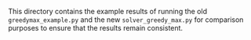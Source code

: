This directory contains the example results of running the old `greedymax_example.py`
and the new `solver_greedy_max.py` for comparison purposes to ensure
that the results remain consistent.